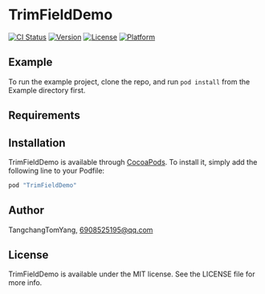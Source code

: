 # TrimFieldDemo

[![CI Status](http://img.shields.io/travis/TangchangTomYang/TrimFieldDemo.svg?style=flat)](https://travis-ci.org/TangchangTomYang/TrimFieldDemo)
[![Version](https://img.shields.io/cocoapods/v/TrimFieldDemo.svg?style=flat)](http://cocoapods.org/pods/TrimFieldDemo)
[![License](https://img.shields.io/cocoapods/l/TrimFieldDemo.svg?style=flat)](http://cocoapods.org/pods/TrimFieldDemo)
[![Platform](https://img.shields.io/cocoapods/p/TrimFieldDemo.svg?style=flat)](http://cocoapods.org/pods/TrimFieldDemo)

## Example

To run the example project, clone the repo, and run `pod install` from the Example directory first.

## Requirements

## Installation

TrimFieldDemo is available through [CocoaPods](http://cocoapods.org). To install
it, simply add the following line to your Podfile:

```ruby
pod "TrimFieldDemo"
```

## Author

TangchangTomYang, 6908525195@qq.com

## License

TrimFieldDemo is available under the MIT license. See the LICENSE file for more info.
